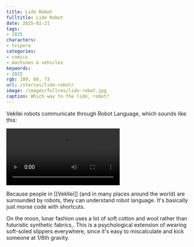 ```yaml
---
title: Lido Robot
fulltitle: Lido Robot
date: 2025-02-21
tags:
- 2025
characters:
- tzipora
categories:
- comics
- machines & vehicles
keywords:
- 2025
rgb: 189, 60, 73
url: /stories/lido-robot/
image: /images/fullres/lido-robot.jpg
caption: Which way to the lido, robot?
---
```

Vekllei robots communicate through Robot Language, which sounds like this:

<video src="/video/robot.mp4" controls=""></video>

Because people in [[Vekllei]] (and in many places around the world) are surrounded by robots, they can understand robot language. It's basically just morse code with shortcuts.

On the moon, lunar fashion uses a lot of soft cotton and wool rather than futuristic synthetic fabrics,. This is a psychological extension of wearing soft-soled slippers everywhere, since it's easy to miscalculate and kick someone at 1/6th gravity.